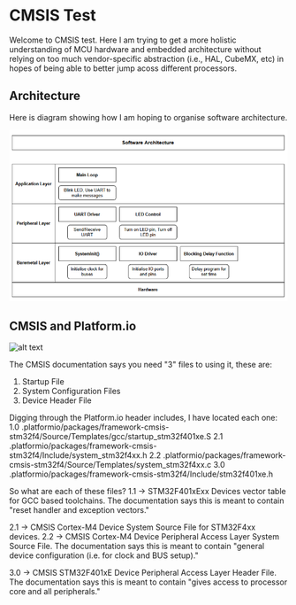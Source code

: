 # CMSIS Test

Welcome to CMSIS test. Here I am trying to get a more holistic understanding of MCU hardware and embedded architecture without relying on too much vendor-specific abstraction (i.e., HAL, CubeMX, etc) in hopes of being able to better jump acoss different processors.

## Architecture
Here is diagram showing how I am hoping to organise software architecture.

![alt text](https://github.com/elenajusto/cmsis_test/blob/main/docs/images/architecture.png "Architecture Diagram")

## CMSIS and Platform.io

![alt text](https://github.com/elenajusto/cmsis_test/blob/feature/io/docs/images/cmsis.png "CMSIS Diagram")

The CMSIS documentation says you need "3" files to using it, these are:
1. Startup File
2. System Configuration Files
3. Device Header File

Digging through the Platform.io header includes, I have located each one:
1.0 .platformio/packages/framework-cmsis-stm32f4/Source/Templates/gcc/startup_stm32f401xe.S
2.1 .platformio/packages/framework-cmsis-stm32f4/Include/system_stm32f4xx.h
2.2 .platformio/packages/framework-cmsis-stm32f4/Source/Templates/system_stm32f4xx.c
3.0 .platformio/packages/framework-cmsis-stm32f4/Include/stm32f401xe.h

So what are each of these files?
1.1 -> STM32F401xExx Devices vector table for GCC based toolchains. 
The documentation says this is meant to contain "reset handler and exception vectors."

2.1 -> CMSIS Cortex-M4 Device System Source File for STM32F4xx devices.
2.2 -> CMSIS Cortex-M4 Device Peripheral Access Layer System Source File.
The documentation says this is meant to contain "general device configuration (i.e. for clock and BUS setup)."

3.0 -> CMSIS STM32F401xE Device Peripheral Access Layer Header File.
The documentation says this is meant to contain "gives access to processor core and all peripherals."
